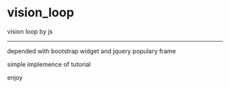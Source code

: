 # vision_loop
vision loop by js

---

depended with bootstrap widget and jquery populary frame

simple implemence of tutorial

enjoy